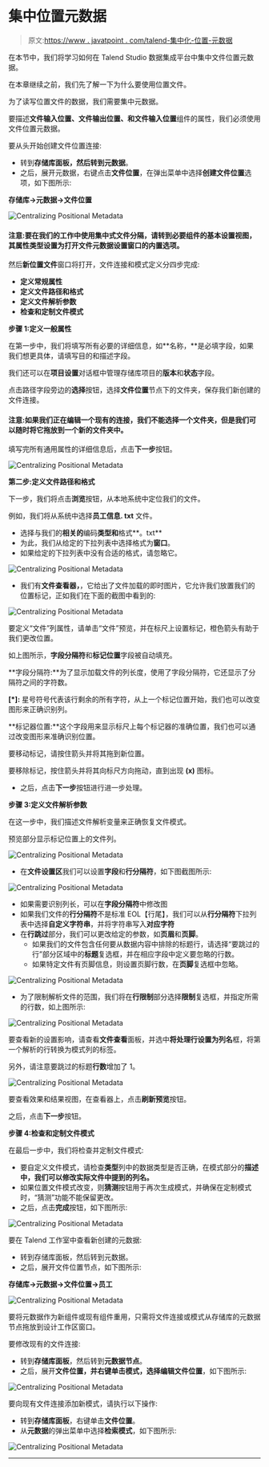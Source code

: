 # 集中位置元数据

> 原文:[https://www . javatpoint . com/talend-集中化-位置-元数据](https://www.javatpoint.com/talend-centralizing-positional-metadata)

在本节中，我们将学习如何在 Talend Studio 数据集成平台中集中文件位置元数据。

在本章继续之前，我们先了解一下为什么要使用位置文件。

为了读写位置文件的数据，我们需要集中元数据。

要描述**文件输入位置、文件输出位置、**和**文件输入位置**组件的属性，我们必须使用文件位置元数据。

要从头开始创建文件位置连接:

*   转到**存储库面板，**然后转到**元数据**。
*   之后，展开元数据，右键点击**文件位置**，在弹出菜单中选择**创建文件位置**选项，如下图所示:

**存储库→元数据→文件位置**

![Centralizing Positional Metadata](../Images/497ba8735a4a44961b1017bbf9f5d5a5.png)

#### 注意:要在我们的工作中使用集中式文件分隔，请转到必要组件的基本设置视图，其属性类型设置为打开文件元数据设置窗口的内置选项。

然后**新位置文件**窗口将打开，文件连接和模式定义分四步完成:

*   **定义常规属性**
*   **定义文件路径和格式**
*   **定义文件解析参数**
*   **检查和定制文件模式**

**步骤 1:定义一般属性**

在第一步中，我们将填写所有必要的详细信息，如**名称，**是必填字段，如果我们想更具体，请填写目的和描述字段。

我们还可以在**项目设置**对话框中管理存储库项目的**版本**和**状态**字段。

点击路径字段旁边的**选择**按钮，选择**文件位置**节点下的文件夹，保存我们新创建的文件连接。

#### 注意:如果我们正在编辑一个现有的连接，我们不能选择一个文件夹，但是我们可以随时将它拖放到一个新的文件夹中。

填写完所有通用属性的详细信息后，点击**下一步**按钮。

![Centralizing Positional Metadata](../Images/029975e8185a58f7c826cb78be64a898.png)

**第二步:定义文件路径和格式**

下一步，我们将点击**浏览**按钮，从本地系统中定位我们的文件。

例如，我们将从系统中选择**员工信息. txt** 文件。

*   选择与我们的**相关的**编码**类型和**格式**。txt**
*   为此，我们从给定的下拉列表中选择格式为**窗口**。
*   如果给定的下拉列表中没有合适的格式，请忽略它。

![Centralizing Positional Metadata](../Images/6e638160a5de13d0f085b27ef9dfd7d6.png)

*   我们有**文件查看器，**，它给出了文件加载的即时图片，它允许我们放置我们的位置标记，正如我们在下面的截图中看到的:

![Centralizing Positional Metadata](../Images/6234679499187dc91ee0e3512fac8bbe.png)

要定义“文件”列属性，请单击“文件”预览，并在标尺上设置标记，橙色箭头有助于我们更改位置。

如上图所示，**字段分隔符**和**标记位置**字段被自动填充。

**字段分隔符:**为了显示加载文件的列长度，使用了字段分隔符，它还显示了分隔符之间的字符数。

**[*]:** 星号符号代表该行剩余的所有字符，从上一个标记位置开始，我们也可以改变图形来正确识别列。

**标记器位置:**这个字段用来显示标尺上每个标记器的准确位置，我们也可以通过改变图形来准确识别位置。

要移动标记，请按住箭头并将其拖到新位置。

要移除标记，按住箭头并将其向标尺方向拖动，直到出现 **(x)** 图标。

*   之后，点击**下一步**按钮进行进一步处理。

**步骤 3:定义文件解析参数**

在这一步中，我们描述文件解析变量来正确恢复文件模式。

预览部分显示标记位置上的文件列。

![Centralizing Positional Metadata](../Images/74650c337378b7f3ca7f5f35bef23240.png)

*   在**文件设置区**我们可以设置**字段**和**行分隔符**，如下图截图所示:

![Centralizing Positional Metadata](../Images/3c1ee3e2736357013b6069c244f45794.png)

*   如果需要识别列长，可以在**字段分隔符**中修改图
*   如果我们文件的**行分隔符**不是标准 EOL【行尾】，我们可以从**行分隔符**下拉列表中选择**自定义字符串**，并将字符串写入**对应字符**
*   在**行跳过**部分，我们可以更改给定的参数，如**页眉**和**页脚**。
    *   如果我们的文件包含任何要从数据内容中排除的标题行，请选择“要跳过的行”部分区域中的**标题**复选框，并在相应字段中定义要忽略的行数。
    *   如果特定文件有页脚信息，则设置页脚行数，在**页脚**复选框中忽略。

![Centralizing Positional Metadata](../Images/27482b349382adb9e6e9fb647930fdab.png)

*   为了限制解析文件的范围，我们将在**行限制**部分选择**限制**复选框，并指定所需的行数，如上图所示:

![Centralizing Positional Metadata](../Images/ee80d9be51ef82bd0559f914022e5691.png)

要查看新的设置影响，请查看**文件查看**面板，并选中**将处理行设置为列名**框，将第一个解析的行转换为模式列的标签。

另外，请注意要跳过的标题**行数**增加了 1。

![Centralizing Positional Metadata](../Images/8d1eb360ac2e6d782c6cfd23b0dfb6f5.png)

要查看效果和结果视图，在查看器上，点击**刷新预览**按钮。

之后，点击**下一步**按钮。

**步骤 4:检查和定制文件模式**

在最后一步中，我们将检查并定制文件模式:

*   要自定义文件模式，请检查**类型**列中的数据类型是否正确，在模式部分的**描述中，我们可以修改实际文件中提到的列名。**
*   如果位置文件模式改变，则**猜测**按钮用于再次生成模式，并确保在定制模式时，“猜测”功能不能保留更改。
*   之后，点击**完成**按钮，如下图所示:

![Centralizing Positional Metadata](../Images/d50291fd493432ec8007657e47902ed6.png)

要在 Talend 工作室中查看新创建的元数据:

*   转到存储库面板，然后转到元数据。
*   之后，展开文件位置节点，如下图所示:

**存储库→元数据→文件位置→员工**

![Centralizing Positional Metadata](../Images/4ec1471a76949c409033bf5992765824.png)

要将元数据作为新组件或现有组件重用，只需将文件连接或模式从存储库的元数据节点拖放到设计工作区窗口。

要修改现有的文件连接:

*   转到**存储库面板**，然后转到**元数据节点**。
*   之后，展开**文件位置，**并右键单击模式，选择**编辑文件位置**，如下图所示:

![Centralizing Positional Metadata](../Images/17a3c6da7c866f052eec1a99eb83909c.png)

要向现有文件连接添加新模式，请执行以下操作:

*   转到**存储库面板**，右键单击**文件位置**。
*   从**元数据**的弹出菜单中选择**检索模式**，如下图所示:

![Centralizing Positional Metadata](../Images/617d2e1e021c8ea216dccd935c6a5bac.png)

* * *